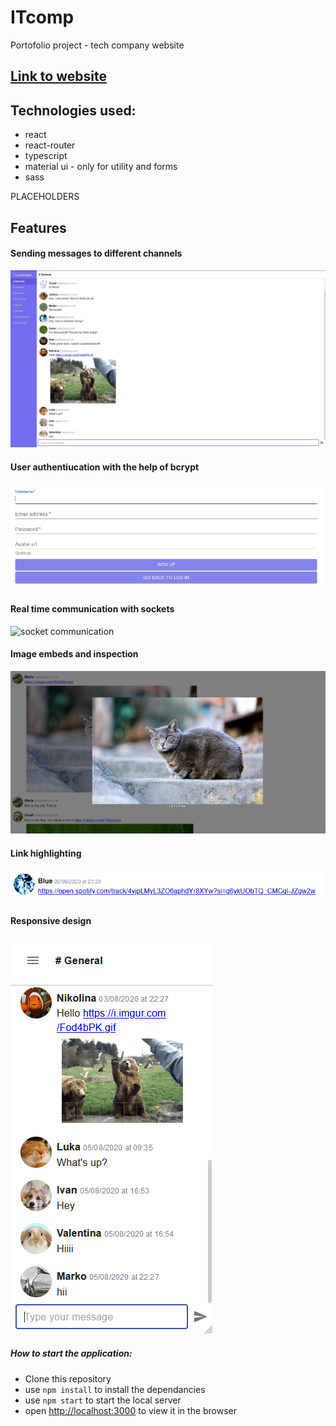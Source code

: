 # ITcomp
Portofolio project - tech company website

## [Link to website](http://maturc.github.io/ITcomp)

## Technologies used:
+ react
+ react-router
+ typescript
+ material ui - only for utility and forms
+ sass

PLACEHOLDERS
## Features
#### Sending messages to different channels
![sending messages](https://github.com/maturc/lavander/blob/master/preview/full-view.png)
#### User authentiucation with the help of bcrypt
![user authentication](https://github.com/maturc/lavander/blob/master/preview/authentication.png)
#### Real time communication with sockets
![socket communication](https://github.com/maturc/slack-clone/blob/master/preview/socket-communication.gif "socket communication")
#### Image embeds and inspection
![image embeding](https://github.com/maturc/lavander/blob/master/preview/embed.jpeg)
#### Link highlighting
![link highlighting](https://github.com/maturc/lavander/blob/master/preview/link-highlighting.png)
#### Responsive design
![responsive design](https://github.com/maturc/lavander/blob/master/preview/responsive-design.png)

##### How to start the application:
 * Clone this repository
 * use `npm install` to install the dependancies
 * use `npm start` to start the local server
 * open [http://localhost:3000](http://localhost:3000) to view it in the browser
